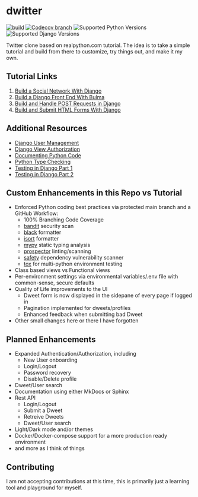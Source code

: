 # dwitter
[![build](https://github.com/chambersh1129/dwitter/actions/workflows/django.yml/badge.svg?branch=main)](https://github.com/chambersh1129/dwitter/actions/workflows/django.yml?query=branch%3Amain)
[![Codecov branch](https://img.shields.io/codecov/c/github/chambersh1129/dwitter/main)](https://app.codecov.io/gh/chambersh1129/dwitter)
![Supported Python Versions](https://img.shields.io/badge/python-3.8%20%7C%203.9%20%7C%203.10%20%7C%203.11-blue)
![Supported Django Versions](https://img.shields.io/badge/django-3.2%20LTS-blue)

Twitter clone based on realpython.com tutorial.  The idea is to take a simple tutorial and build from there to customize, try things out, and make it my own.

## Tutorial Links
1. [Build a Social Network With Django](https://realpython.com/django-social-network-1/)
2. [Build a Django Front End With Bulma](https://realpython.com/django-social-front-end-2/)
3. [Build and Handle POST Requests in Django](https://realpython.com/django-social-post-3/)
4. [Build and Submit HTML Forms With Django](https://realpython.com/django-social-forms-4/)

## Additional Resources
- [Django User Management](https://realpython.com/django-user-management/)
- [Django View Authorization](https://realpython.com/django-view-authorization/)
- [Documenting Python Code](https://realpython.com/documenting-python-code/)
- [Python Type Checking](https://realpython.com/python-type-checking/)
- [Testing in Django Part 1](https://realpython.com/testing-in-django-part-1-best-practices-and-examples/)
- [Testing in Django Part 2](https://realpython.com/testing-in-django-part-2-model-mommy-vs-django-testing-fixtures/)

## Custom Enhancements in this Repo vs Tutorial
- Enforced Python coding best practices via protected main branch and a GitHub Workflow:
  - 100% Branching Code Coverage
  - [bandit](https://github.com/PyCQA/bandit) security scan
  - [black](https://github.com/psf/black) formatter
  - [isort](https://github.com/PyCQA/isort) formatter
  - [mypy](https://github.com/python/mypy) static typing analysis
  - [prospector](https://github.com/PyCQA/prospector) linting/scanning
  - [safety](https://github.com/pyupio/safety/) dependency vulnerability scanner
  - [tox](https://github.com/tox-dev/tox) for multi-python environment testing
- Class based views vs Functional views
- Per-environment settings via environmental variables/.env file with common-sense, secure defaults
- Quality of Life improvements to the UI
  - Dweet form is now displayed in the sidepane of every page if logged in
  - Pagination implemented for dweets/profiles
  - Enhanced feedback when submitting bad Dweet
- Other small changes here or there I have forgotten

## Planned Enhancements
- Expanded Authentication/Authorization, including
  - New User onboarding
  - Login/Logout
  - Password recovery
  - Disable/Delete profile
- Dweet/User search
- Documentation using either MkDocs or Sphinx
- Rest API
  - Login/Logout
  - Submit a Dweet
  - Retreive Dweets
  - Dweet/User search
- Light/Dark mode and/or themes
- Docker/Docker-compose support for a more production ready environment
- and more as I think of things

## Contributing
I am not accepting contributions at this time, this is primarily just a learning tool and playground for myself.
